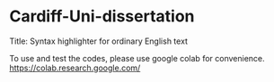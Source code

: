 # Cardiff-Uni-dissertation
Title: Syntax highlighter for ordinary English text

To use and test the codes, please use google colab for convenience.
https://colab.research.google.com/

